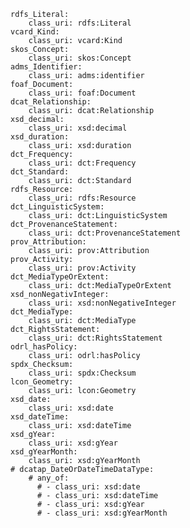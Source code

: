     rdfs_Literal:
        class_uri: rdfs:Literal
    vcard_Kind:
        class_uri: vcard:Kind
    skos_Concept:
        class_uri: skos:Concept
    adms_Identifier:
        class_uri: adms:identifier
    foaf_Document:
        class_uri: foaf:Document
    dcat_Relationship:
        class_uri: dcat:Relationship
    xsd_decimal:
        class_uri: xsd:decimal
    xsd_duration:
        class_uri: xsd:duration  
    dct_Frequency:
        class_uri: dct:Frequency
    dct_Standard:
        class_uri: dct:Standard
    rdfs_Resource:
        class_uri: rdfs:Resource
    dct_LinguisticSystem:
        class_uri: dct:LinguisticSystem
    dct_ProvenanceStatement:
        class_uri: dct:ProvenanceStatement
    prov_Attribution:
        class_uri: prov:Attribution
    prov_Activity:
        class_uri: prov:Activity
    dct_MediaTypeOrExtent:
        class_uri: dct:MediaTypeOrExtent
    xsd_nonNegativInteger:
        class_uri: xsd:nonNegativeInteger
    dct_MediaType:
        class_uri: dct:MediaType
    dct_RightsStatement:
        class_uri: dct:RightsStatement
    odrl_hasPolicy:
        class_uri: odrl:hasPolicy
    spdx_Checksum:
        class_uri: spdx:Checksum
    lcon_Geometry:
        class_uri: lcon:Geometry
    xsd_date:
        class_uri: xsd:date
    xsd_dateTime:
        class_uri: xsd:dateTime
    xsd_gYear:
        class_uri: xsd:gYear
    xsd_gYearMonth:
        class_uri: xsd:gYearMonth
    # dcatap_DateOrDateTimeDataType:
        # any_of:
          # - class_uri: xsd:date
          # - class_uri: xsd:dateTime
          # - class_uri: xsd:gYear
          # - class_uri: xsd:gYearMonth